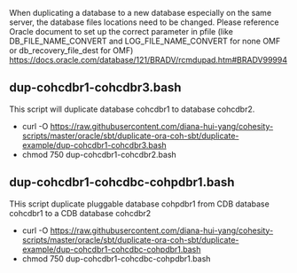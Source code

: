 
When duplicating a database to a new database especially on the same server, the database files locations need to be changed. Please reference Oracle document to set up the correct parameter in pfile (like DB_FILE_NAME_CONVERT and LOG_FILE_NAME_CONVERT for none OMF or db_recovery_file_dest for OMF)
https://docs.oracle.com/database/121/BRADV/rcmdupad.htm#BRADV99994

## dup-cohcdbr1-cohcdbr3.bash
This script will duplicate database cohcdbr1 to database cohcdbr2.

- curl -O https://raw.githubusercontent.com/diana-hui-yang/cohesity-scripts/master/oracle/sbt/duplicate-ora-coh-sbt/duplicate-example/dup-cohcdbr1-cohcdbr3.bash
- chmod 750 dup-cohcdbr1-cohcdbr2.bash

## dup-cohcdbr1-cohcdbc-cohpdbr1.bash
THis script duplicate pluggable database cohpdbr1 from CDB database cohcdbr1 to a CDB database cohcdbr2

- curl -O https://raw.githubusercontent.com/diana-hui-yang/cohesity-scripts/master/oracle/sbt/duplicate-ora-coh-sbt/duplicate-example/dup-cohcdbr1-cohcdbc-cohpdbr1.bash
- chmod 750 dup-cohcdbr1-cohcdbc-cohpdbr1.bash
